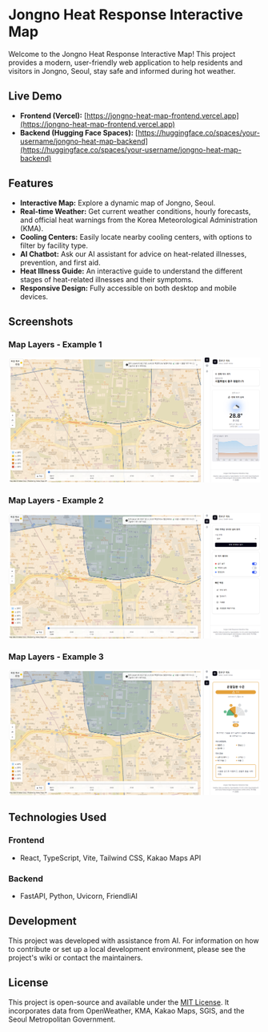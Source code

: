 # Jongno Heat Response Interactive Map

Welcome to the Jongno Heat Response Interactive Map! This project provides a modern, user-friendly web application to help residents and visitors in Jongno, Seoul, stay safe and informed during hot weather.

## Live Demo

*   **Frontend (Vercel):** [https://jongno-heat-map-frontend.vercel.app](https://jongno-heat-map-frontend.vercel.app)
*   **Backend (Hugging Face Spaces):** [https://huggingface.co/spaces/your-username/jongno-heat-map-backend](https://huggingface.co/spaces/your-username/jongno-heat-map-backend)

## Features

*   **Interactive Map:** Explore a dynamic map of Jongno, Seoul.
*   **Real-time Weather:** Get current weather conditions, hourly forecasts, and official heat warnings from the Korea Meteorological Administration (KMA).
*   **Cooling Centers:** Easily locate nearby cooling centers, with options to filter by facility type.
*   **AI Chatbot:** Ask our AI assistant for advice on heat-related illnesses, prevention, and first aid.
*   **Heat Illness Guide:** An interactive guide to understand the different stages of heat-related illnesses and their symptoms.
*   **Responsive Design:** Fully accessible on both desktop and mobile devices.

## Screenshots

### Map Layers - Example 1
![Map Layers Example 1](assets/map-layer-example-1.png)

### Map Layers - Example 2
![Map Layers Example 2](assets/map-layer-example-2.png)

### Map Layers - Example 3
![Map Layers Example 3](assets/map-layer-example-3.png)

## Technologies Used

### Frontend
*   React, TypeScript, Vite, Tailwind CSS, Kakao Maps API

### Backend
*   FastAPI, Python, Uvicorn, FriendliAI

## Development

This project was developed with assistance from AI. For information on how to contribute or set up a local development environment, please see the project's wiki or contact the maintainers.

## License

This project is open-source and available under the [MIT License](https://opensource.org/licenses/MIT). It incorporates data from OpenWeather, KMA, Kakao Maps, SGIS, and the Seoul Metropolitan Government.